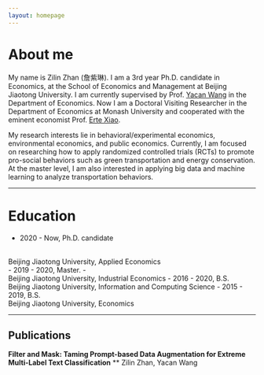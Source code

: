 ```yaml
---
layout: homepage
---
```


# About me

My name is Zilin Zhan (詹紫琳). I am a 3rd year Ph.D. candidate in Economics, at the School of Economics and Management at Beijing Jiaotong University. I am currently supervised by Prof. [Yacan Wang](http://sem.bjtu.edu.cn/show-594-83.html) in the Department of Economics. Now I am a Doctoral Visiting Researcher in the Department of Economics at Monash University and cooperated with the eminent economist Prof. [Erte Xiao](https://sites.google.com/site/ertexiao/). 

My research interests lie in behavioral/experimental economics, environmental economics, and public economics. Currently, I am focused on researching how to apply randomized controlled trials (RCTs) to promote pro-social behaviors such as green transportation and energy conservation. At the master level, I am also interested in applying big data and machine learning to analyze transportation behaviors.

***

# Education
- 2020 - Now, Ph.D. candidate
<br>
Beijing Jiaotong University, Applied Economics
<br>
- 2019 - 2020, Master.
- <br>
Beijing Jiaotong University, Industrial Economics
- 2016 - 2020, B.S.
<br>
Beijing Jiaotong University, Information and Computing Science
- 2015 - 2019, B.S.
<br>
Beijing Jiaotong University, Economics

***

<script type="text/javascript">document.write(unescape("%3Cspan id='cnzz_stat_icon_1279691496'%3E%3C/span%3E%3Cscript src='https://s9.cnzz.com/z_stat.php%3Fid%3D1279691496%26show%3Dpic' type='text/javascript'%3E%3C/script%3E"));</script>


## Publications
**Filter and Mask: Taming Prompt-based Data Augmentation for Extreme Multi-Label Text Classification**
** Zilin Zhan, Yacan Wang







